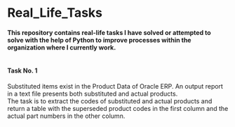 # Real_Life_Tasks<BR>
#### This repository contains real-life tasks I have solved or attempted to solve with the help of Python to improve processes within the organization where I currently work.<BR><BR>

#### Task No. 1 <br> 
Substituted items exist in the Product Data of Oracle ERP. An output report in a text file presents both substituted and actual products.<br> The task is to extract the codes of substituted and actual products and return a table with the superseded product codes in the first column and the actual part numbers in the other column.<br>
